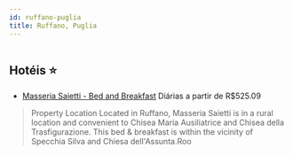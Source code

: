 ```yaml
---
id: ruffano-puglia
title: Ruffano, Puglia
---
```


<center><img src="https://assets.cosmos-data.com/1/0252f2c9281c73c0da10a9c0cac20e59-555273.jpg" alt="" /></center>


## Hotéis ⭐️

-    [Masseria Saietti - Bed and Breakfast](https://www.hurb.com/aud/https://www.hurb.com/hoteis/ruffano/masseria-saietti-bed-and-breakfast-JNP-JP274928?cmp=18055) Diárias a partir de R$525.09
   > Property Location Located in Ruffano, Masseria Saietti is in a rural location and convenient to Chisea Maria Ausiliatrice and Chisea della Trasfigurazione.  This bed &amp; breakfast is within the vicinity of Specchia Silva and Chiesa dell&apos;Assunta.Roo
